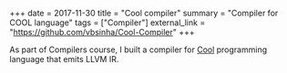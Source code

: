 +++
date = 2017-11-30
title = "Cool compiler"
summary = "Compiler for COOL language"
tags = ["Compiler"]
external_link = "https://github.com/vbsinha/Cool-Compiler"
+++

As part of Compilers course, I built a compiler for
[Cool](https://en.wikipedia.org/wiki/Cool_%28programming_language%29)
programming language that emits LLVM IR.

